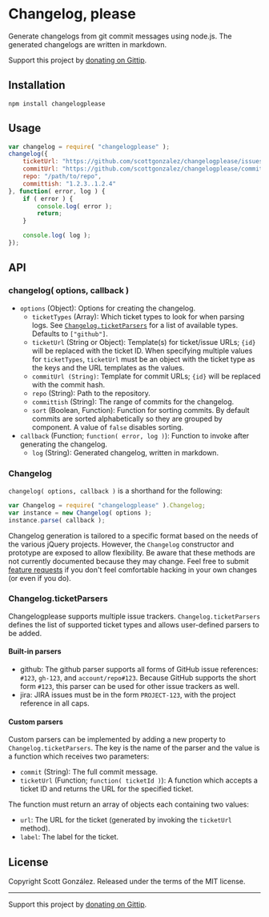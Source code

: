 # Changelog, please

Generate changelogs from git commit messages using node.js. The generated changelogs are written in markdown.

Support this project by [donating on Gittip](https://www.gittip.com/scottgonzalez/).

## Installation

```
npm install changelogplease
```

## Usage

```javascript
var changelog = require( "changelogplease" );
changelog({
	ticketUrl: "https://github.com/scottgonzalez/changelogplease/issues/{id}",
	commitUrl: "https://github.com/scottgonzalez/changelogplease/commit/{id}",
	repo: "/path/to/repo",
	committish: "1.2.3..1.2.4"
}, function( error, log ) {
	if ( error ) {
		console.log( error );
		return;
	}

	console.log( log );
});
```

## API

### changelog( options, callback )

* `options` (Object): Options for creating the changelog.
  * `ticketTypes` (Array): Which ticket types to look for when parsing logs. See [`Changelog.ticketParsers`](#changelogticketparsers) for a list of available types. Defaults to `["github"]`.
  * `ticketUrl` (String or Object): Template(s) for ticket/issue URLs; `{id}` will be replaced with the ticket ID. When specifying multiple values for `ticketTypes`, `ticketUrl` must be an object with the ticket type as the keys and the URL templates as the values.
  * `commitUrl (String)`: Template for commit URLs; `{id}` will be replaced with the commit hash.
  * `repo` (String): Path to the repository.
  * `committish` (String): The range of commits for the changelog.
  * `sort` (Boolean, Function): Function for sorting commits. By default commits are sorted alphabetically so they are grouped by component. A value of `false` disables sorting.
* `callback` (Function; `function( error, log )`): Function to invoke after generating the changelog.
  * `log` (String): Generated changelog, written in markdown.

### Changelog

`changelog( options, callback )` is a shorthand for the following:

```js
var Changelog = require( "changelogplease" ).Changelog;
var instance = new Changelog( options );
instance.parse( callback );
```

Changelog generation is tailored to a specific format based on the needs of the various jQuery
projects. However, the `Changelog` constructor and prototype are exposed to allow flexibility.
Be aware that these methods are not currently documented because they may change. Feel free to
submit [feature requests](https://github.com/scottgonzalez/changelogplease/issues/new) if you don't
feel comfortable hacking in your own changes (or even if you do).

### Changelog.ticketParsers

Changelogplease supports multiple issue trackers. `Changelog.ticketParsers` defines the list of supported ticket types and allows user-defined parsers to be added.

#### Built-in parsers

* github: The github parser supports all forms of GitHub issue references: `#123`, `gh-123`, and `account/repo#123`. Because GitHub supports the short form `#123`, this parser can be used for other issue trackers as well.
* jira: JIRA issues must be in the form `PROJECT-123`, with the project reference in all caps.

#### Custom parsers

Custom parsers can be implemented by adding a new property to `Changelog.ticketParsers`. The key is the name of the parser and the value is a function which receives two parameters:

* `commit` (String): The full commit message.
* `ticketUrl` (Function; `function( ticketId )`): A function which accepts a ticket ID and returns the URL for the specified ticket.

The function must return an array of objects each containing two values:

* `url`: The URL for the ticket (generated by invoking the `ticketUrl` method).
* `label`: The label for the ticket.

## License

Copyright Scott González. Released under the terms of the MIT license.

---

Support this project by [donating on Gittip](https://www.gittip.com/scottgonzalez/).
